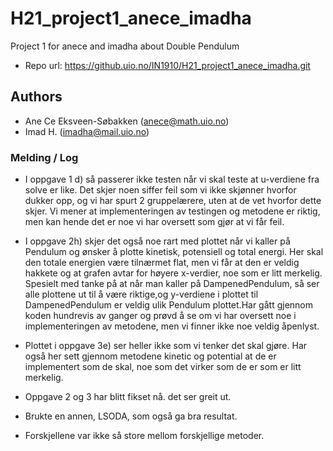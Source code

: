 # H21_project1_anece_imadha
Project 1 for anece and imadha about Double Pendulum

- Repo url: https://github.uio.no/IN1910/H21_project1_anece_imadha.git

## Authors 
- Ane Ce Eksveen-Søbakken (anece@math.uio.no)
- Imad H. (imadha@mail.uio.no)

### Melding / Log
- I oppgave 1 d) så passerer ikke testen når vi skal teste at u-verdiene fra 
    solve er like. Det skjer noen siffer feil som vi ikke skjønner hvorfor 
    dukker opp, og vi har spurt 2 gruppelærere, uten at de vet hvorfor 
    dette skjer. Vi mener at implementeringen av testingen og metodene er 
    riktig, men kan hende det er noe vi har oversett som gjør at vi får feil. 

- I oppgave 2h) skjer det også noe rart med plottet når vi kaller på Pendulum 
    og ønsker å plotte kinetisk, potensiell og total energi. Her skal den 
    totale energien være tilnærmet flat, men vi får at den er veldig hakkete og
    at grafen avtar for høyere x-verdier, noe som er litt merkelig. Spesielt 
    med tanke på at når man kaller på DampenedPendulum, så ser alle plottene ut
    til å være riktige,og y-verdiene i plottet til DampenedPendulum er veldig 
    ulik Pendulum plottet.Har gått gjennom koden hundrevis av ganger og prøvd 
    å se om vi har oversett noe i implementeringen av metodene, men vi finner 
    ikke noe veldig åpenlyst. 

- Plottet i oppgave 3e) ser heller ikke som vi tenker det skal gjøre. Har 
    også her sett gjennom metodene kinetic og potential at de er implementert
    som de skal, noe som det virker som de er som er litt merkelig. 

- Oppgave 2 og 3 har blitt fikset nå. det ser greit ut. 
- Brukte en annen, LSODA, som også ga bra resultat. 
- Forskjellene var ikke så store mellom forskjellige metoder. 